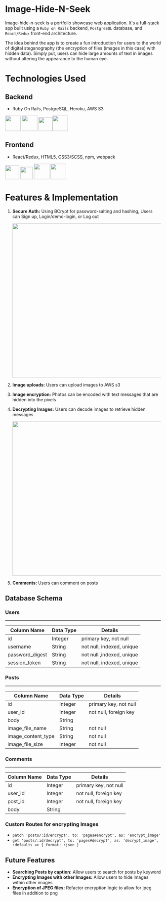 # Image-Hide-N-Seek

Image-hide-n-seek is a portfolio showcase web application. It's a full-stack app built using a `Ruby on Rails` backend, `PostgreSQL` database, and `React/Redux` front-end architecture.

The idea behind the app is to create a fun introduction for users to the world of digital steganography (the encryption of files (images in this case) with hidden data). Simply put, users can hide large amounts of text in images without altering the appearance to the human eye.

# Technologies Used

## Backend

- Ruby On Rails, PostgreSQL, Heroku, AWS S3

<img src="https://user-images.githubusercontent.com/26920351/36052369-45a5788a-0da2-11e8-8058-8ef5c98c759c.jpeg" height="50"> <img src="https://user-images.githubusercontent.com/26920351/36052411-766d6d88-0da2-11e8-8585-8fe14190f03b.png" height="50"> <img src="https://dab1nmslvvntp.cloudfront.net/wp-content/uploads/2016/04/1461122387heroku-logo.jpg" height="45"><img src="https://www.pentoz.com/wp-content/uploads/2018/12/Amazon-Web-Services.png" height=50>

## Frontend

- React/Redux, HTML5, CSS3/SCSS, npm, webpack

<img src="https://user-images.githubusercontent.com/26920351/36052718-a5709848-0da3-11e8-8a16-bf47966d3f63.png" height="45"> <img src="https://user-images.githubusercontent.com/26920351/36052733-b59ab8f2-0da3-11e8-941b-2afc80a4219e.png" height="40">
<img src="https://user-images.githubusercontent.com/26920351/36052477-a6e7e416-0da2-11e8-813a-1ee556d4d8b0.png" height="50"> <img src="https://user-images.githubusercontent.com/26920351/36052488-b2fb00b2-0da2-11e8-995b-aeac3b9e68bb.png" height="50">

# Features & Implementation

1. **Secure Auth:** Using BCrypt for password-salting and hashing, Users can Sign up, Login/demo-login, or Log out

   <p align="left">
    <img src="http://g.recordit.co/eAup4HpFLh.gif" width="500" >
   </p>

2. **Image uploads:** Users can upload images to AWS s3
3. **Image encryption:** Photos can be encoded with text messages that are hidden into the pixels
4. **Decrypting Images:** Users can decode images to retrieve hidden messages

   <p align="left">
    <img src="http://g.recordit.co/ikYJVzx78v.gif" width="500" >
   </p>

5. **Comments:** Users can comment on posts

## Database Schema

### Users

---

| Column Name     | Data Type | Details                   |
| --------------- | --------- | ------------------------- |
| id              | Integer   | primary key, not null     |
| username        | String    | not null, indexed, unique |
| password_digest | String    | not null ,indexed, unique |
| session_token   | String    | not null, indexed, unique |

### Posts

---

| Column Name        | Data Type | Details               |
| ------------------ | --------- | --------------------- |
| id                 | Integer   | primary key, not null |
| user_id            | Integer   | not null, foreign key |
| body               | String    |                       |
| image_file_name    | String    | not null              |
| image_content_type | String    | not null              |
| image_file_size    | Integer   | not null              |

### Comments

---

| Column Name | Data Type | Details               |
| ----------- | --------- | --------------------- |
| id          | Integer   | primary key, not null |
| user_id     | Integer   | not null, foreign key |
| post_id     | Integer   | not null, foreign key |
| body        | String    |

### Custom Routes for encrypting Images

- `patch 'posts/:id/encrypt', to: 'pages#encrypt', as: 'encrypt_image'`
- `get 'posts/:id/decrypt', to: 'pages#decrypt', as: 'decrypt_image', :defaults => { format: :json }`

## Future Features

- **Searching Posts by caption:** Allow users to search for posts by keyword
- **Encrypting Images with other Images:** Allow users to hide images within other images
- **Encryption of JPEG files:** Refactor encryption logic to allow for jpeg files in addition to png
